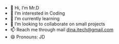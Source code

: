 - 👋 Hi, I’m Mr.D
- 👀 I’m interested in Coding
- 🌱 I’m currently learning
- 💞️ I’m looking to collaborate on small projects
- 📫 Reach me through mail dina.itech@gmail.com
- 😄 Pronouns: JD
  

<!---
Iam-JD005/Iam-JD005 is a ✨ special ✨ repository because its `README.md` (this file) appears on your GitHub profile.
You can click the Preview link to take a look at your changes.
--->
